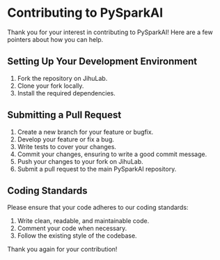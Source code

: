 # Contributing to PySparkAI

Thank you for your interest in contributing to PySparkAI! Here are a few pointers about how you can help.

## Setting Up Your Development Environment

1. Fork the repository on JihuLab.
2. Clone your fork locally.
3. Install the required dependencies.

## Submitting a Pull Request

1. Create a new branch for your feature or bugfix.
2. Develop your feature or fix a bug.
3. Write tests to cover your changes.
4. Commit your changes, ensuring to write a good commit message.
5. Push your changes to your fork on JihuLab.
6. Submit a pull request to the main PySparkAI repository.

## Coding Standards

Please ensure that your code adheres to our coding standards:

1. Write clean, readable, and maintainable code.
2. Comment your code when necessary.
3. Follow the existing style of the codebase.

Thank you again for your contribution!
